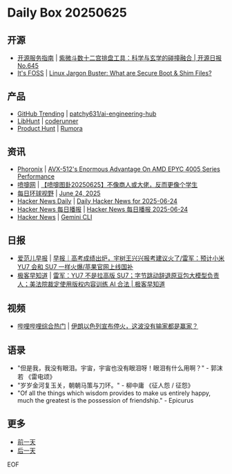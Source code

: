 # Daily Box 20250625

## 开源
- [开源服务指南](https://osguider.com/blog/) | [紫微斗数十二宫排盘工具：科学与玄学的碰撞融合 | 开源日报 No.645](https://osguider.com/blog/post/daily/daily-645/)
- [It's FOSS](https://itsfoss.com/) | [Linux Jargon Buster: What are Secure Boot & Shim Files?](https://itsfoss.com/secure-boot-shim-file/)

## 产品
- [GitHub Trending](https://github.com/trending?since=daily) | [patchy631/ai-engineering-hub](https://github.com/patchy631/ai-engineering-hub)
- [LibHunt](https://www.libhunt.com/) | [coderunner](https://www.libhunt.com/r/BandarLabs/coderunner)
- [Product Hunt](https://www.producthunt.com) | [Rumora](https://www.producthunt.com/posts/rumora)

## 资讯
- [Phoronix](https://www.phoronix.com/) | [AVX-512's Enormous Advantage On AMD EPYC 4005 Series Performance](https://www.phoronix.com/review/amd-epyc-4005-avx512)
- [喷嚏网](http://www.dapenti.com/blog/blog.asp?subjectid=70&name=xilei) | [【喷嚏图卦20250625】不像商人或大佬，反而更像个学生](http://www.dapenti.com/blog/more.asp?name=xilei&id=186733)
- [每日环球视野](https://idai.ly/) | [June 24, 2025](http://m.idai.ly/se/a193iG?1750694400)
- [Hacker News Daily](https://www.daemonology.net/hn-daily/) | [Daily Hacker News for 2025-06-24](https://www.daemonology.net/hn-daily/2025-06-24.html)
- [Hacker News 每日播报](https://hacker-news.agi.li/) | [Hacker News 每日播报 2025-06-24](https://hacker-news.agi.li/post/2025-06-24)
- [Hacker News](https://news.ycombinator.com/front) | [Gemini CLI](https://news.ycombinator.com/item?id=44376919)

## 日报
- [爱范儿早报](https://www.ifanr.com/category/ifanrnews) | [早报｜高考成绩出炉，宇树王兴兴报考建议火了/雷军：预计小米 YU7 会和 SU7 一样火爆/苹果官网上线国补](https://www.ifanr.com/1628310)
- [极客早知道](https://www.geekpark.net/column/74) | [雷军：YU7 不是拉高版 SU7；字节跳动辞退原豆包大模型负责人；美法院裁定使用版权内容训练 AI 合法 | 极客早知道](https://www.geekpark.net/news/350793)

## 视频
- [哔哩哔哩综合热门](https://www.bilibili.com/v/popular/all/) | [伊朗以色列宣布停火，这波没有输家都是赢家？](https://b23.tv/BV1fzKHzoEgs)

## 语录
- "但是我，我没有眼泪。宇宙，宇宙也没有眼泪呀！眼泪有什么用啊？" - 郭沫若 《雷电颂》
- "岁岁金河复玉关，朝朝马策与刀环。" - 柳中庸 《征人怨 / 征怨》
- "Of all the things which wisdom provides to make us entirely happy, much the greatest is the possession of friendship." - Epicurus

## 更多
- [前一天](daily-box-20250624.md)
- [后一天](daily-box-20250626.md)

EOF